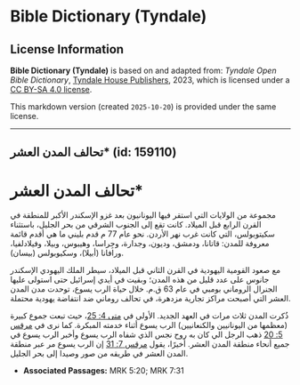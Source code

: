 # Bible Dictionary (Tyndale)

## License Information

**Bible Dictionary (Tyndale)** is based on and adapted from: _Tyndale Open Bible Dictionary_, [Tyndale House Publishers](https://tyndaleopenresources.com/), 2023, which is licensed under a [CC BY-SA 4.0 license](https://creativecommons.org/licenses/by-sa/4.0/legalcode.en).

This markdown version (created `2025-10-20`) is provided under the same license.



--------------------------------

## تحالف المدن العشر* (id: 159110)

تحالف المدن العشر\*
===================

مجموعة من الولايات التي استقر فيها اليونانيون بعد غزو الإسكندر الأكبر للمنطقة في القرن الرابع قبل الميلاد. كانت تقع إلى الجنوب الشرقي من بحر الجليل، باستثناء سكيتوبولس، التي كانت غرب نهر الأردن. نحو عام 77 م قدم بليني ما هي أقدم قائمة معروفة للمدن: قاتانا، ودمشق، وديون، وجدارة، وجِراسا، وهيبوس، وبيلا، وفيلادلفيا، ورافانا (أبيلا)، وسكيوبولس (بيسان).

مع صعود القومية اليهودية في القرن الثاني قبل الميلاد، سيطر الملك اليهودي الإسكندر جانوس على عدد قليل من هذه المدن؛ وبقيت في أيدي إسرائيل حتى استولى عليها الجنرال الروماني بومبي في عام 63 ق.م. خلال حياة الرب يسوع، توحدت مدن المدن العشر التي أصبحت مراكز تجارية مزدهرة، في تحالف روماني ضد انتفاضة يهودية محتملة.

ذُكرت المدن ثلاث مرات في العهد الجديد. الأولى في [متى 4: 25](https://ref.ly/Matt4:25)، حيث تبعت جموع كبيرة (معظمها من اليونانيين والكنعانيين) الرب يسوع أثناء خدمته المبكرة. كما نرى في [مرقس 5: 20](https://ref.ly/Mark5:20) ذهب الرجل الي كان به روح نجس الذي شفاه الرب يسوع وأخبر الرب يسوع في جميع أنحاء منطقة المدن العشر. أخيرًا، يقول [مرقس 7: 31](https://ref.ly/Mark7:31) إن الرب يسوع مر عبر منطقة المدن العشر في طريقه من صور وصيدا إلى بحر الجليل.

* **Associated Passages:** MRK 5:20; MRK 7:31

